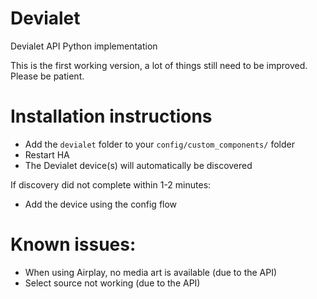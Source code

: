 # Devialet
Devialet API Python implementation

This is the first working version, a lot of things still need to be improved. Please be patient.

# Installation instructions
- Add the `devialet` folder to your `config/custom_components/` folder
- Restart HA
- The Devialet device(s) will automatically be discovered

If discovery did not complete within 1-2 minutes:
- Add the device using the config flow

# Known issues:
- When using Airplay, no media art is available (due to the API)
- Select source not working (due to the API)
